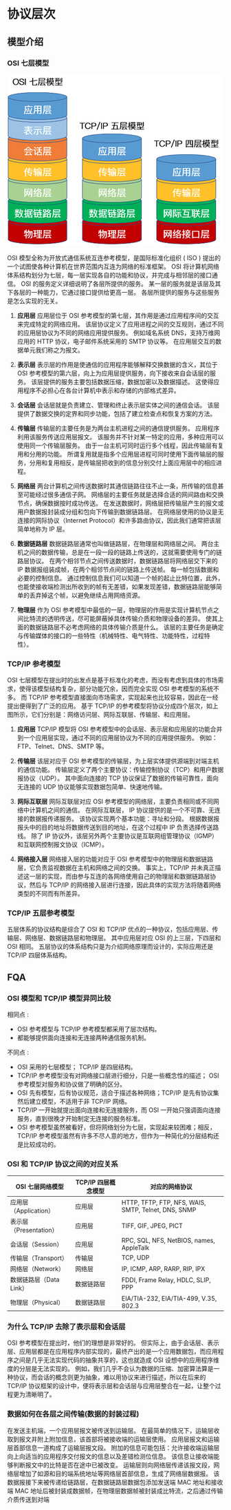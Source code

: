 # 协议层次

## 模型介绍

### OSI 七层模型

![](../images/osi-model.png)

OSI 模型全称为开放式通信系统互连参考模型，是国际标准化组织 ( ISO ) 提出的一个试图使各种计算机在世界范围内互连为网络的标准框架。 OSI 将计算机网络体系结构划分为七层，每一层实现各自的功能和协议，并完成与相邻层的接口通信。
OSI 的服务定义详细说明了各层所提供的服务。 某一层的服务就是该层及其下各层的一种能力，它通过接口提供给更高一层。 各层所提供的服务与这些服务是怎么实现的无关。

1. **应用层**
   应用层位于 OSI 参考模型的第七层，其作用是通过应用程序间的交互来完成特定的网络应用。 该层协议定义了应用进程之间的交互规则，通过不同的应用层协议为不同的网络应用提供服务。 例如域名系统 DNS，支持万维网应用的 HTTP
   协议，电子邮件系统采用的 SMTP 协议等。 在应用层交互的数据单元我们称之为报文。

2. **表示层**
   表示层的作用是使通信的应用程序能够解释交换数据的含义，其位于 OSI 参考模型的第六层，向上为应用层提供服务，向下接收来自会话层的服务。 该层提供的服务主要包括数据压缩，数据加密以及数据描述。
   这使得应用程序不必担心在各台计算机中表示和存储的内部格式差异。

3. **会话层**
   会话层就是负责建立、管理和终止表示层实体之间的通信会话。 该层提供了数据交换的定界和同步功能，包括了建立检查点和恢复方案的方法。

4. **传输层**
   传输层的主要任务是为两台主机进程之间的通信提供服务。 应用程序利用该服务传送应用层报文。 该服务并不针对某一特定的应用，多种应用可以使用同一个传输层服务。 由于一台主机可同时运行多个线程，因此传输层有复用和分用的功能。
   所谓复用就是指多个应用层进程可同时使用下面传输层的服务，分用和复用相反，是传输层把收到的信息分别交付上面应用层中的相应进程。

5. **网络层**
   两台计算机之间传送数据时其通信链路往往不止一条，所传输的信息甚至可能经过很多通信子网。 网络层的主要任务就是选择合适的网间路由和交换节点，确保数据按时成功传送。
   在发送数据时，网络层把传输层产生的报文或用户数据报封装成分组和包向下传输到数据链路层。 在网络层使用的协议是无连接的网际协议（Internet Protocol）和许多路由协议，因此我们通常把该层简单地称为 IP 层。

6. **数据链路层**
   数据链路层通常也叫做链路层，在物理层和网络层之间。 两台主机之间的数据传输，总是在一段一段的链路上传送的，这就需要使用专门的链路层协议。 在两个相邻节点之间传送数据时，数据链路层将网络层交下来的 IP
   数据报组装成帧，在两个相邻节点间的链路上传送帧。 每一帧包括数据和必要的控制信息。
   通过控制信息我们可以知道一个帧的起止比特位置，此外，也能使接收端检测出所收到的帧有无差错，如果发现差错，数据链路层能够简单的丢弃掉这个帧，以避免继续占用网络资源。

7. **物理层**
   作为 OSI 参考模型中最低的一层，物理层的作用是实现计算机节点之间比特流的透明传送，尽可能屏蔽掉具体传输介质和物理设备的差异。 使其上面的数据链路层不必考虑网络的具体传输介质是什么。
   该层的主要任务是确定与传输媒体的接口的一些特性（机械特性、电气特性、功能特性，过程特性）。

### TCP/IP 参考模型

OSI 七层模型在提出时的出发点是基于标准化的考虑，而没有考虑到具体的市场需求，使得该模型结构复杂，部分功能冗余，因而完全实现 OSI 参考模型的系统不多。 而 TCP/IP
参考模型直接面向市场需求，实现起来也比较容易，因此在一经提出便得到了广泛的应用。 基于 TCP/IP 的参考模型将协议分成四个层次，如上图所示，它们分别是：网络访问层、网际互联层、传输层、和应用层。

1. **应用层**
   TCP/IP 模型将 OSI 参考模型中的会话层、表示层和应用层的功能合并到一个应用层实现，通过不同的应用层协议为不同的应用提供服务。 例如：FTP、Telnet、DNS、SMTP 等。

2. **传输层**
   该层对应于 OSI 参考模型的传输层，为上层实体提供源端到对端主机的通信功能。 传输层定义了两个主要协议：传输控制协议（TCP）和用户数据报协议（UDP）。 其中面向连接的 TCP 协议保证了数据的传输可靠性，面向无连接的 UDP
   协议能够实现数据包简单、快速地传输。

3. **网际互联层**
   网际互联层对应 OSI 参考模型的网络层，主要负责相同或不同网络中计算机之间的通信。 在网际互联层， IP 协议提供的是一个不可靠、无连接的数据报传递服务。 该协议实现两个基本功能：寻址和分段。
   根据数据报报头中的目的地址将数据传送到目的地址，在这个过程中 IP 负责选择传送路线。 除了 IP 协议外，该层另外两个主要协议是互联网组管理协议（IGMP）和互联网控制报文协议（ICMP）。

4. **网络接入层**
   网络接入层的功能对应于 OSI 参考模型中的物理层和数据链路层，它负责监视数据在主机和网络之间的交换。 事实上，TCP/IP 并未真正描述这一层的实现，而由参与互连的各网络使用自己的物理层和数据链路层协议，然后与 TCP/IP
   的网络接入层进行连接，因此具体的实现方法将随着网络类型的不同而有所差异。

### TCP/IP 五层参考模型

五层体系的协议结构是综合了 OSI 和 TCP/IP 优点的一种协议，包括应用层、传输层、网络层、数据链路层和物理层。 其中应用层对应 OSI 的上三层，下四层和 OSI 相同。 五层协议的体系结构只是为介绍网络原理而设计的，实际应用还是
TCP/IP 四层体系结构。

## FQA

### OSI 模型和 TCP/IP 模型异同比较

相同点 :

+ OSI 参考模型与 TCP/IP 参考模型都采用了层次结构。
+ 都能够提供面向连接和无连接两种通信服务机制。

不同点 :

+ OSI 采用的七层模型； TCP/IP 是四层结构。
+ TCP/IP 参考模型没有对网络接口层进行细分，只是一些概念性的描述； OSI 参考模型对服务和协议做了明确的区分。
+ OSI 先有模型，后有协议规范，适合于描述各种网络；TCP/IP 是先有协议集然后建立模型，不适用于非 TCP/IP 网络。
+ TCP/IP 一开始就提出面向连接和无连接服务，而 OSI 一开始只强调面向连接服务，直到很晚才开始制定无连接的服务标准。
+ OSI 参考模型虽然被看好，但将网络划分为七层，实现起来较困难；相反，TCP/IP 参考模型虽然有许多不尽人意的地方，但作为一种简化的分层结构还是比较成功的。

### OSI 和 TCP/IP 协议之间的对应关系

| OSI 七层网络模型      | TCP/IP 四层概念模型 | 对应的网络协议 |
| ----------- | ----------- | ----------- |
| 应用层（Application）      | 应用层       | HTTP, TFTP, FTP, NFS, WAIS, SMTP, Telnet, DNS, SNMP |
| 表示层（Presentation）   | 应用层        | TIFF, GIF, JPEG, PICT |
| 会话层（Session）   | 应用层        | RPC, SQL, NFS, NetBIOS, names, AppleTalk |
| 传输层（Transport）   | 传输层        | TCP, UDP |
| 网络层（Network）   | 网络层        | IP, ICMP, ARP, RARP, RIP, IPX |
| 数据链路层（Data Link）   | 数据链路层        | FDDI, Frame Relay, HDLC, SLIP, PPP |
| 物理层（Physical）   | 数据链路层        | EIA/TIA-232, EIA/TIA-499, V.35, 802.3 |

### 为什么 TCP/IP 去除了表示层和会话层
OSI 参考模型在提出时，他们的理想是非常好的。
但实际上，由于会话层、表示层、应用层都是在应用程序内部实现的，最终产出的是一个应用数据包，而应用程序之间是几乎无法实现代码的抽象共享的，这也就造成 OSI 设想中的应用程序维度的分层是无法实现的。
例如，我们几乎不会认为数据的压缩、加密算法算是一种协议，而会话的概念则更为抽象，难以用协议来进行描述，所以在后来的 TCP/IP 协议框架的设计中，便将表示层和会话层与应用层整合在一起，让整个过程更为清晰明了。

### 数据如何在各层之间传输(数据的封装过程)
在发送主机端，一个应用层报文被传送到运输层。
在最简单的情况下，运输层收取到报文并附上附加信息，该首部将被接收端的运输层使用。
应用层报文和运输层首部信息一道构成了运输层报文段。
附加的信息可能包括：允许接收端运输层向上向适当的应用程序交付报文的信息以及差错检测位信息。
该信息让接收端能够判断报文中的比特是否在途中已被改变。
运输层则向网络层传递该报文段，网络层增加了如源和目的端系统地址等网络层首部信息，生成了网络层数据报。
该数据报接下来被传递给链路层，在数据链路层数据包添加发送端 MAC 地址和接收端 MAC 地址后被封装成数据帧，在物理层数据帧被封装成比特流，之后通过传输介质传送到对端




